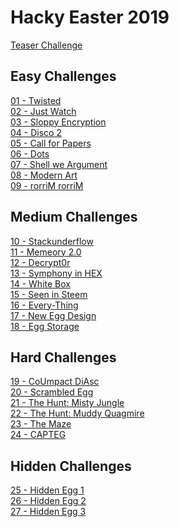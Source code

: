 # Hacky Easter 2019

[Teaser Challenge](teaser/)

## Easy Challenges

[01 - Twisted](01/) <br />
[02 - Just Watch](02/) <br />
[03 - Sloppy Encryption](03/) <br />
[04 - Disco 2](04/) <br />
[05 - Call for Papers](05/) <br />
[06 - Dots](06/) <br />
[07 - Shell we Argument](07/) <br />
[08 - Modern Art](08/) <br />
[09 - rorriM rorriM](09/)

## Medium Challenges

[10 - Stackunderflow](10/) <br />
[11 - Memeory 2.0](11/) <br />
[12 - Decrypt0r](12/) <br />
[13 - Symphony in HEX](13/) <br />
[14 - White Box](14/) <br />
[15 - Seen in Steem](15/) <br />
[16 - Every-Thing](16/) <br />
[17 - New Egg Design](17/) <br />
[18 - Egg Storage](18/)

## Hard Challenges

[19 - CoUmpact DiAsc](19/) <br />
[20 - Scrambled Egg](20/) <br />
[21 - The Hunt: Misty Jungle](21/) <br />
[22 - The Hunt: Muddy Quagmire](22/) <br />
[23 - The Maze](23/) <br />
[24 - CAPTEG](24/)

## Hidden Challenges

[25 - Hidden Egg 1](25/) <br />
[26 - Hidden Egg 2](26/) <br />
[27 - Hidden Egg 3](27/)

